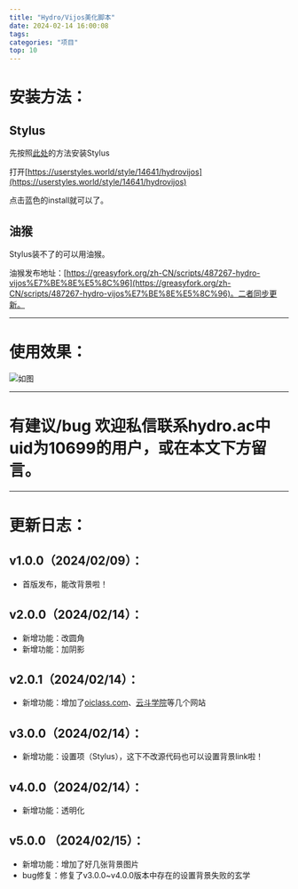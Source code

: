 ```yaml
---
title: "Hydro/Vijos美化脚本"
date: 2024-02-14 16:00:08
tags:
categories: "项目"
top: 10
---
```

<!-- more -->
# 安装方法：
## Stylus
先按照[此处](https://www.luogu.com.cn/blog/YunQian/stylishstylus-wo-di-liu-lan-qi-wo-zuo-zhu)的方法安装Stylus

打开[https://userstyles.world/style/14641/hydrovijos](https://userstyles.world/style/14641/hydrovijos)

点击蓝色的install就可以了。

## 油猴
Stylus装不了的可以用油猴。

油猴发布地址：[https://greasyfork.org/zh-CN/scripts/487267-hydro-vijos%E7%BE%8E%E5%8C%96](https://greasyfork.org/zh-CN/scripts/487267-hydro-vijos%E7%BE%8E%E5%8C%96)。二者同步更新。

---

# 使用效果：

![如图](https://hydro.ac/file/10699/nZ5UdWl5agQg6sz0NeFDp.png)

---

# 有建议/bug 欢迎**私信**联系hydro.ac中uid为10699的用户，或在本文下方留言。

---

# 更新日志：

## v1.0.0（2024/02/09）：
- 首版发布，能改背景啦！

## v2.0.0（2024/02/14）：
- 新增功能：改圆角
- 新增功能：加阴影

## v2.0.1（2024/02/14）：
- 新增功能：增加了[oiclass.com](https://oiclass.com)、[云斗学院](https://yundouxueyuan.com)等几个网站

## v3.0.0（2024/02/14）：
- 新增功能：设置项（Stylus），这下不改源代码也可以设置背景link啦！

## v4.0.0（2024/02/14）：
- 新增功能：透明化

## v5.0.0 （2024/02/15）：
- 新增功能：增加了好几张背景图片
- bug修复：修复了v3.0.0~v4.0.0版本中存在的设置背景失败的玄学

